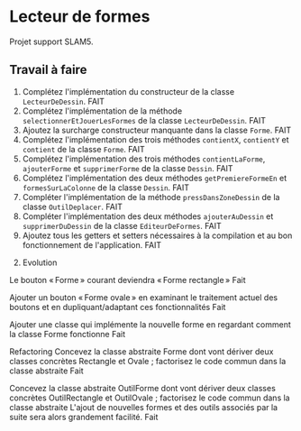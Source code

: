 # Lecteur de formes

Projet support SLAM5.

## Travail à faire

1. Complétez l'implémentation du constructeur de la classe `LecteurDeDessin`. FAIT
2. Complétez l'implémentation de la méthode `selectionnerEtJouerLesFormes` de la classe `LecteurDeDessin`. FAIT
3. Ajoutez la surcharge constructeur manquante dans la classe `Forme`. FAIT
4. Complétez l'implémentation des trois méthodes `contientX`, `contientY` et `contient` de la classe `Forme`.  FAIT
5. Complétez l'implémentation des trois méthodes `contientLaForme`, `ajouterForme` et `supprimerForme` de la classe `Dessin`.  FAIT
6. Complétez l'implémentation des deux méthodes `getPremiereFormeEn` et `formesSurLaColonne` de la classe `Dessin`.  FAIT
7. Compléter l'implémentation de la méthode `pressDansZoneDessin` de la classe `OutilDeplacer`.  FAIT
8. Compléter l'implémentation des deux méthodes `ajouterAuDessin` et `supprimerDuDessin` de la classe `EditeurDeFormes`.   FAIT
9. Ajoutez tous les getters et setters nécessaires à la compilation et au bon fonctionnement de l'application.  FAIT

2) Evolution 

Le bouton « Forme » courant deviendra « Forme rectangle » Fait


Ajouter un bouton « Forme ovale » en examinant le traitement actuel des boutons et en dupliquant/adaptant ces fonctionnalités Fait


Ajouter une classe qui implémente la nouvelle forme en regardant comment la classe Forme fonctionne Fait

Refactoring
Concevez la classe abstraite Forme dont vont dériver deux classes concrètes Rectangle et Ovale ; factorisez le code commun dans la classe abstraite Fait

Concevez la classe abstraite OutilForme dont vont dériver deux classes concrètes OutilRectangle et OutilOvale ; factorisez le code commun dans la classe abstraite L'ajout de nouvelles formes et des outils associés par la suite sera alors grandement facilité. Fait
